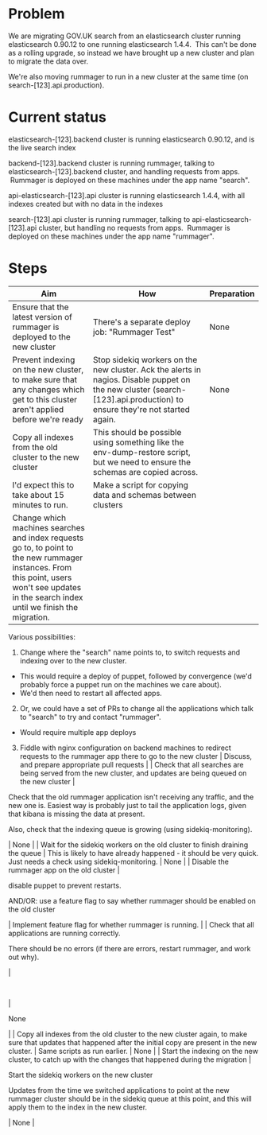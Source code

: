 # Problem

We are migrating GOV.UK search from an elasticsearch cluster running elasticsearch 0.90.12 to one running elasticsearch 1.4.4. &nbsp;This can't be done as a rolling upgrade, so instead we have brought up a new cluster and plan to migrate the data over.

We're also moving rummager to run in a new cluster at the same time (on search-[123].api.production).

# Current status

elasticsearch-[123].backend cluster is running elasticsearch 0.90.12, and is the live search index

backend-[123].backend cluster is running rummager, talking to elasticsearch-[123].backend cluster, and handling requests from apps. &nbsp;Rummager is deployed on these machines under the app name "search".

api-elasticsearch-[123].api cluster is running elasticsearch 1.4.4, with all indexes created but with no data in the indexes

search-[123].api cluster is running rummager, talking to api-elasticsearch-[123].api cluster, but handling no requests from apps. &nbsp;Rummager is deployed on these machines under the app name "rummager".

# Steps

| Aim | How | Preparation |
| --- | --- | --- |
| Ensure that the latest version of rummager is deployed to the new cluster | There's a separate deploy job: "Rummager Test" | None |
| Prevent indexing on the new cluster, to make sure that any changes which get to this cluster aren't applied before we're ready | Stop sidekiq workers on the new cluster. Ack the alerts in nagios. Disable puppet on the new cluster (search-[123].api.production) to ensure they're not started again. | None |
| Copy all indexes from the old cluster to the new cluster | This should be possible using something like the env-dump-restore script, but we need to ensure the schemas are copied across.  
I'd expect this to take about 15 minutes to run. | Make a script for copying data and schemas between clusters |
| Change which machines searches and index requests go to, to point to the new rummager instances. From this point, users won't see updates in the search index until we finish the migration. | 

Various possibilities:

1. Change where the "search" name points to, to switch requests and indexing over to the new cluster.
  - This would require a deploy of puppet, followed by convergence (we'd probably force a puppet run on the machines we care about).
  - We'd then need to restart all affected apps.
2. Or, we could have a set of PRs to change all the applications which talk to "search" to try and contact "rummager".
  - Would require multiple app deploys
3. Fiddle with nginx configuration on backend machines to redirect requests to the rummager app there to go to the new cluster
 | Discuss, and prepare appropriate pull requests |
| Check that all searches are being served from the new cluster, and updates are being queued on the new cluster | 

Check that the old rummager application isn't receiving any traffic, and the new one is. Easiest way is probably just to tail the application logs, given that kibana is missing the data at present.

Also, check that the indexing queue is growing (using sidekiq-monitoring).

 | None |
| Wait for the sidekiq workers on the old cluster to finish draining the queue | This is likely to have already happened - it should be very quick. Just needs a check using sidekiq-monitoring. | None |
| Disable the rummager app on the old cluster | 

disable puppet to prevent restarts.

AND/OR: use a feature flag to say whether rummager should be enabled on the old cluster

 | Implement feature flag for whether rummager is running. |
| Check that all applications are running correctly.

There should be no errors (if there are errors, restart rummager, and work out why).

 | 

&nbsp;

 | 

None

 |
| Copy all indexes from the old cluster to the new cluster again, to make sure that updates that happened after the initial copy are present in the new cluster. | Same scripts as run earlier. | None |
| Start the indexing on the new cluster, to catch up with the changes that happened during the migration | 

Start the sidekiq workers on the new cluster

Updates from the time we switched applications to point at the new rummager cluster should be in the sidekiq queue at this point, and this will apply them to the index in the new cluster.

 | None |

